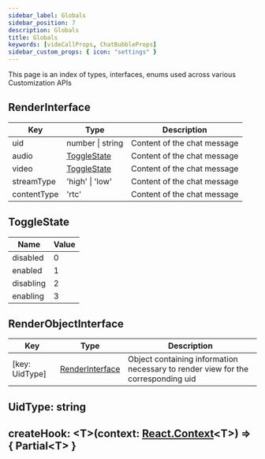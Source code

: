 ```yaml
---
sidebar_label: Globals
sidebar_position: 7
description: Globals
title: Globals
keywords: [videCallProps, ChatBubbleProps]
sidebar_custom_props: { icon: "settings" }
---
```


This page is an index of types, interfaces, enums used across various Customization APIs

<api>
<method>

## RenderInterface

<collapsible>

| Key         | Type             | Description                 |
| ----------- | ---------------- | --------------------------- |
| uid         | number \| string | Content of the chat message |
| audio       | [ToggleState](a) | Content of the chat message |
| video       | [ToggleState](a) | Content of the chat message |
| streamType  | 'high' \| 'low'  | Content of the chat message |
| contentType | 'rtc'            | Content of the chat message |

</collapsible>
</method>

<!-- ***************************************************************************************************************** -->

<method>

## ToggleState

<collapsible>

| Name      | Value |
| --------- | ----- |
| disabled  | 0     |
| enabled   | 1     |
| disabling | 2     |
| enabling  | 3     |

</collapsible>
</method>

<!-- ***************************************************************************************************************** -->

<method>

## RenderObjectInterface

<collapsible>

| Key            | Type                 | Description                                                                      |
| -------------- | -------------------- | -------------------------------------------------------------------------------- |
| [key: UidType] | [RenderInterface](a) | Object containing information necessary to render view for the corresponding uid |

</collapsible>
</method>

<!-- ***************************************************************************************************************** -->

<method>

## UidType: string

</method>

<!-- ***************************************************************************************************************** -->

<method>

## createHook: <T\>(context: [React.Context](a)<T\>) => { Partial<T\> }

</method>

<!-- ***************************************************************************************************************** -->

</api>
